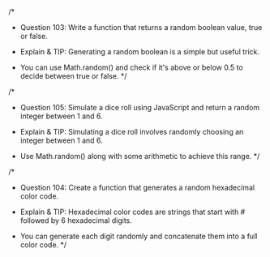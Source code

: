 /\*

- Question 103: Write a function that returns a random boolean value, true or false.

- Explain & TIP: Generating a random boolean is a simple but useful trick.
- You can use Math.random() and check if it's above or below 0.5 to decide between true or false.
  \*/

/\*

- Question 105: Simulate a dice roll using JavaScript and return a random integer between 1 and 6.

- Explain & TIP: Simulating a dice roll involves randomly choosing an integer between 1 and 6.
- Use Math.random() along with some arithmetic to achieve this range.
  \*/

/\*

- Question 104: Create a function that generates a random hexadecimal color code.

- Explain & TIP: Hexadecimal color codes are strings that start with # followed by 6 hexadecimal digits.
- You can generate each digit randomly and concatenate them into a full color code.
  \*/
